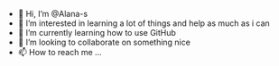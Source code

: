 - 👋 Hi, I’m @Alana-s
- 👀 I’m interested in learning a lot of things and help as much as i can
- 🌱 I’m currently learning how to use GitHub
- 💞️ I’m looking to collaborate on something nice 
- 📫 How to reach me ...

<!---
Alana-s/Alana-s is a ✨ special ✨ repository because its `README.md` (this file) appears on your GitHub profile.
You can click the Preview link to take a look at your changes.
--->
